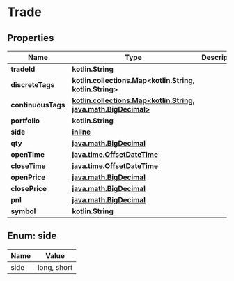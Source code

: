 
# Trade

## Properties
Name | Type | Description | Notes
------------ | ------------- | ------------- | -------------
**tradeId** | **kotlin.String** |  | 
**discreteTags** | **kotlin.collections.Map&lt;kotlin.String, kotlin.String&gt;** |  | 
**continuousTags** | [**kotlin.collections.Map&lt;kotlin.String, java.math.BigDecimal&gt;**](java.math.BigDecimal.md) |  | 
**portfolio** | **kotlin.String** |  | 
**side** | [**inline**](#SideEnum) |  | 
**qty** | [**java.math.BigDecimal**](java.math.BigDecimal.md) |  | 
**openTime** | [**java.time.OffsetDateTime**](java.time.OffsetDateTime.md) |  | 
**closeTime** | [**java.time.OffsetDateTime**](java.time.OffsetDateTime.md) |  | 
**openPrice** | [**java.math.BigDecimal**](java.math.BigDecimal.md) |  | 
**closePrice** | [**java.math.BigDecimal**](java.math.BigDecimal.md) |  | 
**pnl** | [**java.math.BigDecimal**](java.math.BigDecimal.md) |  | 
**symbol** | **kotlin.String** |  | 


<a name="SideEnum"></a>
## Enum: side
Name | Value
---- | -----
side | long, short




